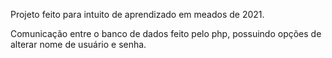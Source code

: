 Projeto feito para intuito de aprendizado em meados de 2021.

Comunicação entre o banco de dados feito pelo php, possuindo opções de alterar nome de usuário e senha.
